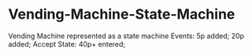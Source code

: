 # Vending-Machine-State-Machine
Vending Machine represented as a state machine
Events: 5p added; 20p added;
Accept State: 40p+ entered;
